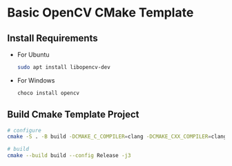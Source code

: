 # Basic OpenCV CMake Template

## Install Requirements

- For Ubuntu

    ```bash
    sudo apt install libopencv-dev
    ```

- For Windows 

    ```bash
    choco install opencv
    ```

## Build Cmake Template Project

```bash
# configure
cmake -S . -B build -DCMAKE_C_COMPILER=clang -DCMAKE_CXX_COMPILER=clang++ -DBUILD_SHARED_LIBS=FALSE -DCMAKE_BUILD_TYPE=Release

# build
cmake --build build --config Release -j3
```